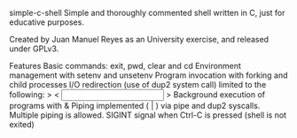 simple-c-shell
Simple and thoroughly commented shell written in C, just for educative purposes.

Created by Juan Manuel Reyes as an University exercise, and released under GPLv3.

Features
Basic commands: exit, pwd, clear and cd
Environment management with setenv and unsetenv
Program invocation with forking and child processes
I/O redirection (use of dup2 system call) limited to the following:
<cmd> <args> > <output>
<cmd> <args> < <input> > <output>
Background execution of programs with &
Piping implemented (<cmd1> | <cmd2>) via pipe and dup2 syscalls. Multiple piping is allowed.
SIGINT signal when Ctrl-C is pressed (shell is not exited)
